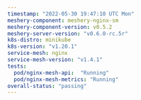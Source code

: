 ```yaml
---
timestamp: "2022-05-30 19:47:10 UTC Mon"
meshery-component: meshery-nginx-sm
meshery-component-version: v0.5.2
meshery-server-version: "v0.6.0-rc.5r"
k8s-distro: minikube
k8s-version: "v1.20.1"
service-mesh: nginx
service-mesh-version: "v1.4.1"
tests:
  pod/nginx-mesh-api:  "Running"
  pod/nginx-mesh-metrics: "Running"
overall-status: "passing"
---
```

